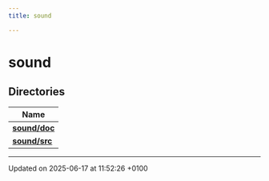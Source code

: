 ```yaml
---
title: sound

---
```


# sound



## Directories

| Name           |
| -------------- |
| **[sound/doc](dir_32f583e7d397bfe499b3b8e5d0cc12ee.md#dir-sound/doc)**  |
| **[sound/src](dir_7d99a5752ef00d9a9478541a793df8d8.md#dir-sound/src)**  |






-------------------------------

Updated on 2025-06-17 at 11:52:26 +0100
